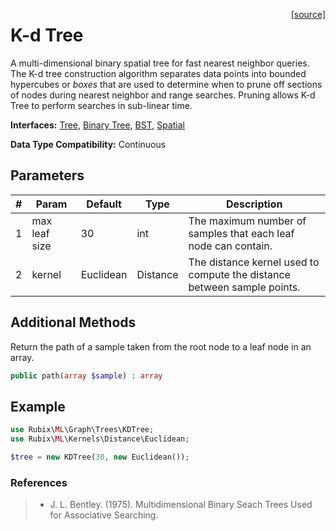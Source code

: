 <span style="float:right;"><a href="https://github.com/RubixML/RubixML/blob/master/src/Graph/Trees/KDTree.php">[source]</a></span>

# K-d Tree
A multi-dimensional binary spatial tree for fast nearest neighbor queries. The K-d tree construction algorithm separates data points into bounded hypercubes or *boxes* that are used to determine when to prune off sections of nodes during nearest neighbor and range searches. Pruning allows K-d Tree to perform searches in sub-linear time.

**Interfaces:** [Tree](api.md#tree), [Binary Tree](api.md#binary-tree), [BST](api.md#bst), [Spatial](api.md#spatial)

**Data Type Compatibility:** Continuous

## Parameters
| # | Param | Default | Type | Description |
|---|---|---|---|---|
| 1 | max leaf size | 30 | int | The maximum number of samples that each leaf node can contain. |
| 2 | kernel | Euclidean | Distance | The distance kernel used to compute the distance between sample points. |

## Additional Methods
Return the path of a sample taken from the root node to a leaf node in an array.
```php
public path(array $sample) : array
```

## Example
```php
use Rubix\ML\Graph\Trees\KDTree;
use Rubix\ML\Kernels\Distance\Euclidean;

$tree = new KDTree(30, new Euclidean());
```

### References
>- J. L. Bentley. (1975). Multidimensional Binary Seach Trees Used for Associative Searching.